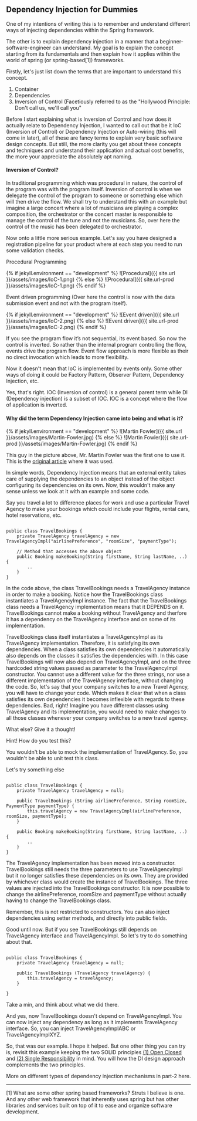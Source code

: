 ## Dependency Injection for Dummies

One of my intentions of writing this is to remember and understand different ways of injecting dependencies within the Spring framework.

The other is to explain dependency injection in a manner that a beginner-software-engineer can understand. My goal is to explain the concept starting from its fundamentals and then explain how it applies within the world of spring (or spring-based[1]) frameworks. 

Firstly, let's just list down the terms that are important to understand this concept. 
1. Container 
2. Dependencies 
3. Inversion of Control (Facetiously referred to as the "Hollywood Principle: Don't call us, we'll call you"

Before I start explaining what is Inversion of Control and how does it actually relate to Dependency Injection, I wanted to call out that be it IoC (Inversion of Control) or Dependency Injection or Auto-wiring (this will come in later), all of these are fancy terms to explain very basic software design concepts. But still, the more clarity you get about these concepts and techniques and understand their application and actual cost benefits, the more your appreciate the absolutely apt naming.

#### Inversion of Control?
In traditional programming which was procedural in nature, the control of the program was with the program itself. Inversion of control is when we delegate the control of the program to someone or something else which will then drive the flow. We shall try to understand this with an example but imagine a large concert where a lot of musicians are playing a complex composition, the orchestrator or the concert master is responsible to manage the control of the tune and not the musicians. So, over here the control of the music has been delegated to orchestrator. 

Now onto a little more serious example. Let's say you have designed a registration pipeline for your product where at each step you need to run some validation checks.

Procedural Programming

{% if jekyll.environment == "development" %}
![Procedural]({{ site.url }}/assets/images/IoC-1.png)
{% else %}
![Procedural]({{ site.url-prod }}/assets/images/IoC-1.png)
{% endif %}

Event driven programming  (Over here the control is now with the data submission event and not with the program itself).
	
{% if jekyll.environment == "development" %}
![Event driven]({{ site.url }}/assets/images/IoC-2.png)
{% else %}
![Event driven]({{ site.url-prod }}/assets/images/IoC-2.png)
{% endif %}	

If you see the program flow it’s not sequential, its event based. So now the control is inverted. So rather than the internal program controlling the flow, events drive the program flow. Event flow approach is more flexible as their no direct invocation which leads to more flexibility.

Now it doesn't mean that IoC is implemented by events only. Some other ways of doing it could be Factory Pattern, Observer Pattern, Dependency Injection, etc.

Yes, that's right. IOC (Inversion of control) is a general parent term while DI (Dependency injection) is a subset of IOC. IOC is a concept where the flow of application is inverted.

#### Why did the term Dependency Injection came into being and what is it?

{% if jekyll.environment == "development" %}
![Martin Fowler]({{ site.url }}/assets/images/Martin-Fowler.jpg)
{% else %}
![Martin Fowler]({{ site.url-prod }}/assets/images/Martin-Fowler.jpg)
{% endif %}

This guy in the picture above, Mr. Martin Fowler was the first one to use it. This is the [original article](https://martinfowler.com/articles/injection.html) where it was used.

In simple words, Dependency Injection means that an external entity takes care of supplying the dependencies to an object instead of the object configuring its dependencies on its own. Now, this wouldn't make any sense unless we look at it with an example and some code.

Say you travel a lot to difference places for work and use a particular Travel Agency to make your bookings which could include your flights, rental cars, hotel reservations, etc.

~~~~

public class TravelBookings {
	private TravelAgency travelAgency = new TravelAgencyImpl("airlinePreference", "roomSize", "paymentType");

	// Method that accesses the above object
	public Booking makeBooking(String firstName, String lastName, ..) {
		..
	}
}

~~~~

In the code above, the class TravelBookings needs a TravelAgency instance in order to make a booking.  Notice how the TravelBookings class instantiates a TravelAgencyImpl instance. The fact that the TravelBookings class needs a TravelAgency implementation means that it DEPENDS on it. TravelBookings cannot make a booking without TravelAgency and therfore it has a dependency on the TravelAgency interface and on some of its implementation.

TravelBookings class itself instantiates a TravelAgencyImpl as its TravelAgency implementation. Therefore, it is satisfying its own dependencies. When a class satisfies its own dependencies it automatically also depends on the classes it satisfies the dependencies with. In this case TravelBookings will now also depend on TravelAgencyImpl, and on the three hardcoded string values passed as parameter to the TravelAgencyImpl constructor. You cannot use a different value for the three strings, nor use a different implementation of the TravelAgency interface, without changing the code. So, let's say that your company switches to a new Travel Agency, you will have to change your code. Which makes it clear that when a class satisfies its own dependencies it becomes inflexible with regards to these dependencies. Bad, right! Imagine you have different classes using TravelAgency and its implementation, you would need to make changes to all those classes whenever your company switches to a new travel agency.

What else? Give it a thought! 

Hint! How do you test this? 

You wouldn't be able to mock the implementation of TravelAgency. So, you wouldn't be able to unit test this class. 

Let's try something else

~~~~

public class TravelBookings {
	private TravelAgency travelAgency = null;

	public TravelBookings (String airlinePreference, String roomSize, PaymentType paymentType) {
		this.travelAgency = new TravelAgencyImpl(airlinePreference, roomSize, paymentType);
	}

	public Booking makeBooking(String firstName, String lastName, ..) {
		..
	}
}

~~~~

The TravelAgency implementation has been moved into a constructor. TravelBookings still needs the three parameters to use TravelAgencyImpl but it no longer satisfies these dependencies on its own. They are provided by whichever class would create the instance of TravelBookings. The three values are injected into the TravelBookings constructor. It is now possible to change the airlinePreference, roomSize and paymentType without actually having to change the TravelBookings class.

Remember, this is not restricted to constructors. You can also inject dependencies using setter methods, and directly into public fields.

Good until now. But if you see TravelBookings still depends on TravelAgency interface and TravelAgencyImpl. So let's try to do something about that.

~~~~

public class TravelBookings {
	private TravelAgency travelAgency = null;

	public TravelBookings (TravelAgency travelAgency) {
		this.travelAgency = travelAgency;
	}

}
~~~~

Take a min, and think about what we did there. 

And yes, now TravelBookings doesn't depend on TravelAgencyImpl. You can now inject any dependency as long as it implements TravelAgency interface. So, you can inject TravelAgencyImplABC or TravelAgencyImplXYZ. 

So, that was our example. I hope it helped. But one other thing you can try is, revisit this example keeping the two SOLID principles [(1) Open Closed](https://en.wikipedia.org/wiki/Open/closed_principle) and [(2) Single Responsibility](https://en.wikipedia.org/wiki/Single_responsibility_principle) in mind. You will how the DI design approach complements the two principles.

More on different types of dependency injection mechanisms in part-2 here.

***
[1] What are some other spring based frameworks? Struts I believe is one. And any other web framework that inherently uses spring but has other libraries and services built on top of it to ease and organize software development.
